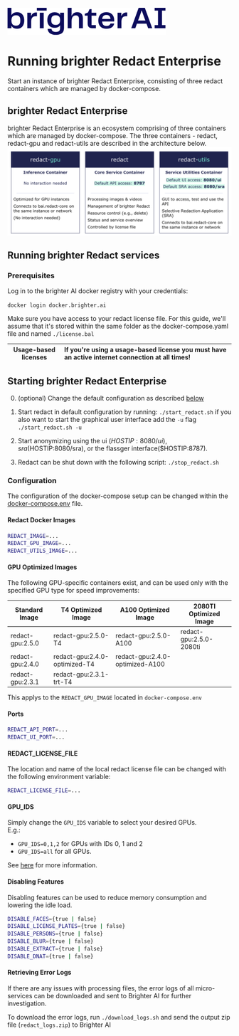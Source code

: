 [![Brighter AI logo](./pictures/brighter.png)](https://brighter.ai/)

# Running brighter Redact Enterprise

Start an instance of brighter Redact Enterprise, consisting of three redact containers which are managed by docker-compose.

## brighter Redact Enterprise

brighter Redact Enterprise is an ecosystem comprising of three containers which are managed by docker-compose. The three containers - redact, redact-gpu and redact-utils are described in the architecture below.
![image](./pictures/redact_containers.png)

## Running brighter Redact services

### Prerequisites

Log in to the brighter AI docker registry with your credentials:

`docker login docker.brighter.ai`

Make sure you have access to your redact license file. For this guide, we'll assume that it's stored within the same folder as the docker-compose.yaml file and named `./license.bal`

| Usage-based licenses | If you're using a usage-based license you must have an active internet connection at all times!       |
|-------------|:------------------------|

## Starting brighter Redact Enterprise

0. (optional) Change the default configuration as described [below](#configuration)

1. Start redact in default configuration by running:
`./start_redact.sh`
if you also want to start the graphical user interface add the `-u` flag
`./start_redact.sh -u`

2. Start anonymizing using the ui ($HOSTIP:8080/ui), sra ($HOSTIP:8080/sra), or the flassger interface($HOSTIP:8787).

3. Redact can be shut down with the following script:
`./stop_redact.sh`

### Configuration

The configuration of the docker-compose setup can be changed within the [docker-compose.env](./docker-compose.env) file.

#### Redact Docker Images

``` bash
REDACT_IMAGE=...
REDACT_GPU_IMAGE=...
REDACT_UTILS_IMAGE=...
```

#### GPU Optimized Images

The following GPU-specific containers exist, and can be used only with the specified GPU type for speed improvements:

| Standard Image   | T4 Optimized Image            | A100 Optimized Image            | 2080TI Optimized Image     |
|------------------|-------------------------------|---------------------------------|----------------------------|
| redact-gpu:2.5.0 | redact-gpu:2.5.0-T4           | redact-gpu:2.5.0-A100           | redact-gpu:2.5.0-2080ti    |
| redact-gpu:2.4.0 | redact-gpu:2.4.0-optimized-T4 | redact-gpu:2.4.0-optimized-A100 |                            |
| redact-gpu:2.3.1 | redact-gpu:2.3.1-trt-T4       |                                 |                            |

This applys to the `REDACT_GPU_IMAGE` located in `docker-compose.env`

#### Ports

``` bash
REDACT_API_PORT=...
REDACT_UI_PORT=...
```

#### REDACT_LICENSE_FILE

The location and name of the local redact license file can be changed with the following environment variable:

``` bash
REDACT_LICENSE_FILE=...
```

#### GPU_IDS

Simply change the `GPU_IDS` variable to select your desired GPUs.\
E.g.:

- `GPU_IDS=0,1,2` for GPUs with IDs 0, 1 and 2
- `GPU_IDS=all` for all GPUs.

See [here](https://docs.nvidia.com/datacenter/cloud-native/container-toolkit/user-guide.html#gpu-enumeration) for more information.

#### Disabling Features

Disabling features can be used to reduce memory consumption and lowering the idle load.

``` bash
DISABLE_FACES={true | false}
DISABLE_LICENSE_PLATES={true | false}
DISABLE_PERSONS={true | false}
DISABLE_BLUR={true | false}
DISABLE_EXTRACT={true | false}
DISABLE_DNAT={true | false}
```

#### Retrieving Error Logs

If there are any issues with processing files, the error logs of all micro-services can be downloaded and sent to Brighter AI for further investigation.

To download the error logs, run `./download_logs.sh` and send the output zip file (`redact_logs.zip`) to Brighter AI
